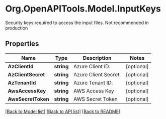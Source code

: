 # Org.OpenAPITools.Model.InputKeys
Security keys required to access the input files. Not recommended in production

## Properties

Name | Type | Description | Notes
------------ | ------------- | ------------- | -------------
**AzClientId** | **string** | Azure Client ID. | [optional] 
**AzClientSecret** | **string** | Azure Client Secret. | [optional] 
**AzTenantId** | **string** | Azure Tenant ID. | [optional] 
**AwsAccessKey** | **string** | AWS Access Key | [optional] 
**AwsSecretToken** | **string** | AWS Secret Token | [optional] 

[[Back to Model list]](../README.md#documentation-for-models) [[Back to API list]](../README.md#documentation-for-api-endpoints) [[Back to README]](../README.md)


